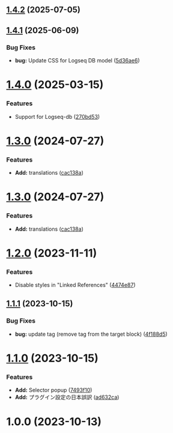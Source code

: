 ## [1.4.2](https://github.com/YU000jp/logseq-plugin-side-block/compare/v1.4.1...v1.4.2) (2025-07-05)

## [1.4.1](https://github.com/YU000jp/logseq-plugin-side-block/compare/v1.4.0...v1.4.1) (2025-06-09)


### Bug Fixes

* **bug:** Update CSS for Logseq DB model ([5d36ae6](https://github.com/YU000jp/logseq-plugin-side-block/commit/5d36ae6f21ddb560e483b21813d1baae48b1fa21))

# [1.4.0](https://github.com/YU000jp/logseq-plugin-side-block/compare/v1.3.0...v1.4.0) (2025-03-15)


### Features

* Support for Logseq-db ([270bd53](https://github.com/YU000jp/logseq-plugin-side-block/commit/270bd53afd1129cd60f23dd419012fb6a88a9b86))

# [1.3.0](https://github.com/YU000jp/logseq-plugin-side-block/compare/v1.2.0...v1.3.0) (2024-07-27)


### Features

* **Add:** translations ([cac138a](https://github.com/YU000jp/logseq-plugin-side-block/commit/cac138a3ef8e9f85c9ddb5347c23876ba94ee8c6))

# [1.3.0](https://github.com/YU000jp/logseq-plugin-side-block/compare/v1.2.0...v1.3.0) (2024-07-27)


### Features

* **Add:** translations ([cac138a](https://github.com/YU000jp/logseq-plugin-side-block/commit/cac138a3ef8e9f85c9ddb5347c23876ba94ee8c6))

# [1.2.0](https://github.com/YU000jp/logseq-plugin-side-block/compare/v1.1.1...v1.2.0) (2023-11-11)


### Features

* Disable styles in "Linked References" ([4474e87](https://github.com/YU000jp/logseq-plugin-side-block/commit/4474e87b99465669ae2c83c865f1b9d79710a2a1))

## [1.1.1](https://github.com/YU000jp/logseq-plugin-side-block/compare/v1.1.0...v1.1.1) (2023-10-15)


### Bug Fixes

* **bug:** update tag (remove tag from the target block) ([4f188d5](https://github.com/YU000jp/logseq-plugin-side-block/commit/4f188d51631f80297aa9e676ddcefd30ba9f0b57))

# [1.1.0](https://github.com/YU000jp/logseq-plugin-side-block/compare/v1.0.0...v1.1.0) (2023-10-15)


### Features

* **Add:** Selector popup ([7493f10](https://github.com/YU000jp/logseq-plugin-side-block/commit/7493f108132ca0f579466588746f4e714361f8c5))
* **Add:** プラグイン設定の日本誤訳 ([ad632ca](https://github.com/YU000jp/logseq-plugin-side-block/commit/ad632ca82fdbbe1fcc032d43c2f9613b0875a389))

# 1.0.0 (2023-10-13)
